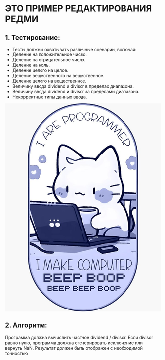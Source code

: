 # ЭТО ПРИМЕР РЕДАКТИРОВАНИЯ РЕДМИ

## 1. Тестирование:

* Тесты должны охватывать различные сценарии, включая:
* Деление на положительное число.
* Деление на отрицательное число.
* Деление на ноль.
* Деление целого на целое.
* Деление вещественного на вещественное.
* Деление целого на вещественное.
* Величину ввода dividend и divisor в пределах диапазона.
* Величину ввода dividend и divisor за пределами диапазона.
* Некорректные типы данных ввода.

![](https://github.com/ne4ertik/wiki_by_Nadya/blob/main/Programmer%20cat%20stickers.jpg?raw=true)

## 2. Алгоритм:

Программа должна вычислить частное dividend / divisor.
Если divisor равно нулю, программа должна сгенерировать исключение или вернуть NaN.
Результат должен быть отображен с необходимой точностью
